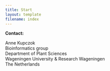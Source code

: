 ```yaml
---
title: Start
layout: template
filename: index
---
```


**Contact:**

Anne Kupczok  
Bioinformatics group  
Department of Plant Sciences  
Wageningen University & Research Wageningen  
The Netherlands
